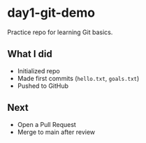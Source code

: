 # day1-git-demo

Practice repo for learning Git basics.

## What I did
- Initialized repo
- Made first commits (`hello.txt`, `goals.txt`)
- Pushed to GitHub

## Next
- Open a Pull Request
- Merge to main after review

